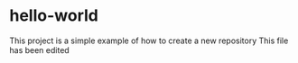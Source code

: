 # hello-world
This project is a simple example of how to create a new repository
This file has been edited
